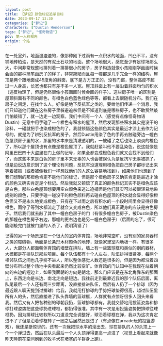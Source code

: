 ```yaml
---
layout: post
title: 【梦记】颜色标记追杀目标
date: 2023-09-17 13:30
categories: ["梦记"]
characters: ["Dustin Henderson"]
tags: ["梦记", "怪奇物语"]
pov: 第一人称视角
origin: 个站
---
```


在一处室外，地面湿漉漉的，像那种刚下过雨有一点积水的地面，凹凸不平，没有铺地砖柏油，是天然的有泥土石块的地面。整个场地很大，感觉至少有足球场那么大，中间非常规整地排列着一排排很小的房子，房子构造就像小孩刚刚学画画时候会画的那种简笔画房子的样子，非常简陋而且每一幢都是几乎完全一样的结构，屋顶是两个跟地面成45度角的斜面，底下是方方正正的，没有门窗，整体高度不超过一人身高，长宽也都只有差不多一人宽。屋顶斜面上有一层沿着斜面均匀的积水（违反物理了，但是仍然很像小孩画画时候会画的样子）。这些房子唯一的区别是屋顶斜面有不同的颜色，有橙色白色蓝色绿色等等，都看上去很随机分布。我们在房子之间走，在找什么人，好像是地下反抗军之类的，要给他们传递一个消息，我们只知道他们藏在这些房子里躲避追杀但是不知道到底是哪些房子，也不敢贸然敲门怕敲错了，就一边走一边观察。我们中间有一个人（感觉有点像怪奇物语Dustin）无意中用手碰了一个橙色有积水的屋顶，然后发现那些积水其实是没干的涂料，一碰就把手也染成橙色的了，我就顿悟这些颜色其实是最近才涂上去作为记号的，就是为了辨别反抗军的房子。然后Dustin用染了色的手再去触碰旁边一幢白色屋顶房子里的水，那里的水本来是清澈透明的，一被碰了之后也染上淡淡的橙色了，所以那个屋顶也有点像是橙色屋顶了。我就赶紧叫他不要乱染色，说这就像是阿里巴巴四十大盗里在门上做的记号，如果全都变成橙色我们就又会找不到他们了，而这些本来是白色的房子里本来无辜的人也会被误认为是反抗军无辜被抓了。但是边说边意识到了这个理论有问题，反抗军没道理用橙色把自己房子都标记出来等着被抓（或者被像我们一样想找他们的人这么容易地找到），如果他们也想到了我们想到的那橙色肯定不是他们的标记，但是那个橙色房子又确实肯定是最近才涂的颜色又确实肯定是个标记。然后我就又顿悟了真正的颜色标记其实不是橙色应该是白色，那些白色屋顶想要用空白颜色来逃过追捕但是他们其实可以被很轻易地染成别的颜色，只要手碰一碰没干的橙色颜料再去碰白色屋顶的积水就会显得好像橙色但又不是永久地变成橙色，只有在下过雨之后有积水的一小段时间里会显得好像橙色，雨停了等到水都流走了就会又变成白色，所以他们真正藏身的应该是白色房子。然后我们就去敲了其中一幢白色房子的门（有很多幢白色房子，被Dustin染色的那幢在橙色房子右边，那幢的更右边也是另一幢白色房子）（后面的忘了，很可能刚敲完门就被门里的人杀了，说明猜错了）

记得的另一个场景是在一个很大的室内体育馆，场地非常空旷，没有别的家具器材之类的障碍物，地面是长条形木材颜色的地砖，就像家里室内地板一样。有很多人，大部分人都面朝体育馆的墙壁在排队，墙上有一些篮球框和类似的别的器材，大概都是在排队玩那些项目。每个队伍都有十个人左右，队伍排得很紧凑，每两个相邻队伍之间也几乎挤不进人，所以整体感觉人数还是很多的，但是因为都沿着四壁分布所以整个场地中央看起来仍然比较空旷。体育馆的门认知中在我现在站着朝向的右边的短边上，如果我面朝的方向是朝北，那么门应该是在东北角靠东的那面上，东西走向是长边、南北走向是短边。我往前走到最靠近我的那个队伍后面，离队尾最后一个人还有两三步距离，没直接排进队伍，然后有人扔了一个排球（因为最近跟人聊天提到过排球）给我，我就用打排球的手势把球垫得很高，越过队伍里所有人的头，然后直接进了队头靠墙的篮球框，人群就有点惊讶很多人回头来看我。然后又有人把各种别的球朝我扔，篮球排球都有，我就交替地用投篮姿势和排球打球姿势把这些球扔进球框，都扔得很准。其中有一次是用投篮姿势把排球往球框扔，因为排球比较软所以力道没完全调整好，球沿着球框在弹，我以为这次肯定进不了了但是沿着球框转了一圈之后居然还是进了（有点像在arcade玩的投篮游戏），我还是挺惊讶的。还有一次我把球水平的滚出去，球在排队的人的头顶上一个一个弹过去，然后在队头最后一个人头顶弹得更高一点进了（视觉上看起来就像昨天睡前在空间刷到的牧羊犬在堵塞的羊群身上跑）。
